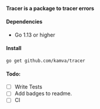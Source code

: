 #### Tracer is a package to tracer errors 

#### Dependencies
- Go 1.13 or higher

#### Install
```
go get github.com/kamva/tracer
```

#### Todo:
- [ ] Write Tests
- [ ] Add badges to readme.
- [ ] CI 